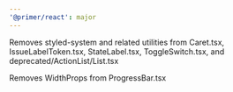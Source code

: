 ```yaml
---
'@primer/react': major
---
```


Removes styled-system and related utilities from Caret.tsx, IssueLabelToken.tsx, StateLabel.tsx, ToggleSwitch.tsx, and deprecated/ActionList/List.tsx

Removes WidthProps from ProgressBar.tsx
